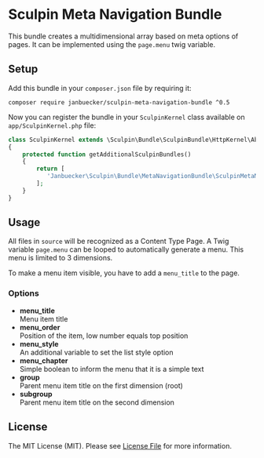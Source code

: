 # Sculpin Meta Navigation Bundle

This bundle creates a multidimensional array based on meta options of pages. It can be implemented using the `page.menu` twig variable.

## Setup

Add this bundle in your `composer.json` file by requiring it:

```
composer require janbuecker/sculpin-meta-navigation-bundle ^0.5
```

Now you can register the bundle in your `SculpinKernel` class available on `app/SculpinKernel.php` file:

```php
class SculpinKernel extends \Sculpin\Bundle\SculpinBundle\HttpKernel\AbstractKernel
{
    protected function getAdditionalSculpinBundles()
    {
        return [
           'Janbuecker\Sculpin\Bundle\MetaNavigationBundle\SculpinMetaNavigationBundle'
        ];
    }
}
```

## Usage

All files in `source` will be recognized as a Content Type Page. A Twig variable `page.menu` can be looped to automatically generate a menu. This menu is limited to 3 dimensions.

To make a menu item visible, you have to add a `menu_title` to the page.

### Options

* **menu_title**  
Menu item title
* **menu_order**  
Position of the item, low number equals top position
* **menu_style**  
An additional variable to set the list style option
* **menu_chapter**  
Simple boolean to inform the menu that it is a simple text
* **group**  
Parent menu item title on the first dimension (root)
* **subgroup**  
Parent menu item title on the second dimension

## License

The MIT License (MIT). Please see [License File](LICENSE) for more information.
